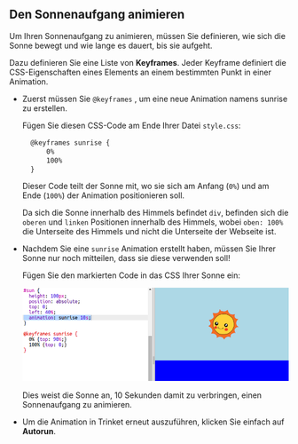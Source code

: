 ## Den Sonnenaufgang animieren

Um Ihren Sonnenaufgang zu animieren, müssen Sie definieren, wie sich die Sonne bewegt und wie lange es dauert, bis sie aufgeht.

Dazu definieren Sie eine Liste von **Keyframes**. Jeder Keyframe definiert die CSS-Eigenschaften eines Elements an einem bestimmten Punkt in einer Animation.

+ Zuerst müssen Sie `@keyframes` , um eine neue Animation namens sunrise zu erstellen.
    
    Fügen Sie diesen CSS-Code am Ende Ihrer Datei `style.css`:
    
        @keyframes sunrise {
            0%
            100%
        }
        
    
    Dieser Code teilt der Sonne mit, wo sie sich am Anfang (`0%`) und am Ende (`100%`) der Animation positionieren soll.
    
    Da sich die Sonne innerhalb des Himmels befindet `div`, befinden sich die `oberen` und `linken` Positionen innerhalb des Himmels, wobei `oben: 100%` die Unterseite des Himmels und nicht die Unterseite der Webseite ist.

+ Nachdem Sie eine `sunrise` Animation erstellt haben, müssen Sie Ihrer Sonne nur noch mitteilen, dass sie diese verwenden soll!
    
    Fügen Sie den markierten Code in das CSS Ihrer Sonne ein:
    
    ![Screenshot](images/sunrise-sunrise.png)
    
    Dies weist die Sonne an, 10 Sekunden damit zu verbringen, einen Sonnenaufgang zu animieren.

+ Um die Animation in Trinket erneut auszuführen, klicken Sie einfach auf **Autorun**.